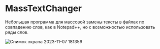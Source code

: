 # MassTextChanger
Небольшая программа для массовой замены тексты в файлах по совпадению слов, как в Notepad++, но с возможностью использовать ряды слов.

![Снимок экрана 2023-11-07 181359](https://github.com/klimsat/MassTextChanger/assets/25348662/ce37ea48-3071-4f1b-bfce-bf89614d0cb1)

